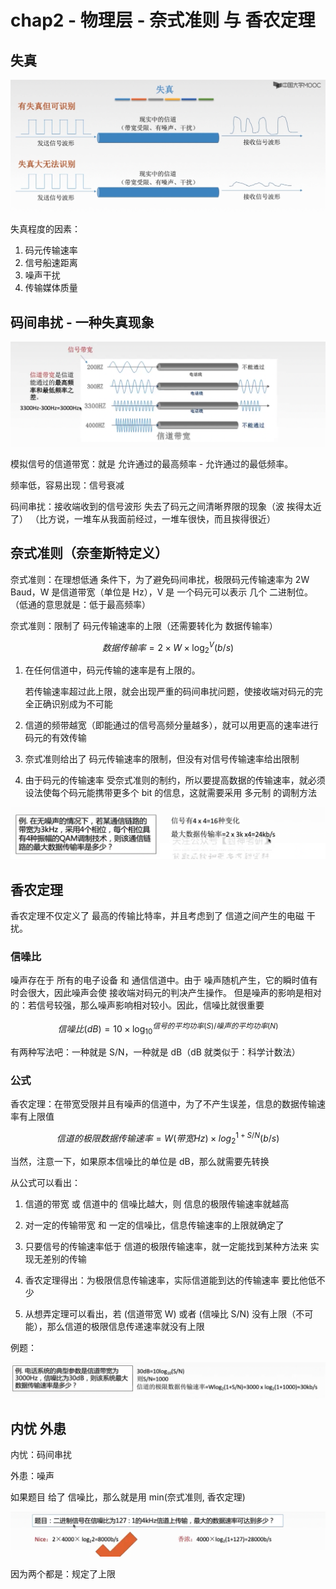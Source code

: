 # chap2 - 物理层 - 奈式准则 与 香农定理

## 失真

![](image/2024-02-22-17-28-52.png)

失真程度的因素：

1. 码元传输速率
2. 信号船速距离
3. 噪声干扰
4. 传输媒体质量

## 码间串扰 - 一种失真现象

![](image/2024-02-22-17-30-37.png)

模拟信号的信道带宽：就是 允许通过的最高频率 - 允许通过的最低频率。

频率低，容易出现：信号衰减

码间串扰：接收端收到的信号波形 失去了码元之间清晰界限的现象（波 挨得太近了）
（比方说，一堆车从我面前经过，一堆车很快，而且挨得很近）

## 奈式准则（奈奎斯特定义）

奈式准则：在理想低通 条件下，为了避免码间串扰，极限码元传输速率为 2W Baud，W 是信道带宽（单位是 Hz），V 是 一个码元可以表示 几个 二进制位。
（低通的意思就是：低于最高频率）

奈式准则：限制了 码元传输速率的上限（还需要转化为 数据传输率）

$$
数据传输率 = 2 \times W \times \log_2^{V} (b/s)
$$

1. 在任何信道中，码元传输的速率是有上限的。

   若传输速率超过此上限，就会出现严重的码间串扰问题，使接收端对码元的完全正确识别成为不可能

2. 信道的频带越宽（即能通过的信号高频分量越多），就可以用更高的速率进行码元的有效传输

3. 奈式准则给出了 码元传输速率的限制，但没有对信号传输速率给出限制

4. 由于码元的传输速率 受奈式准则的制约，所以要提高数据的传输速率，就必须设法使每个码元能携带更多个 bit 的信息，这就需要采用 多元制 的调制方法

![](image/2024-02-22-17-46-38.png)

## 香农定理

香农定理不仅定义了 最高的传输比特率，并且考虑到了 信道之间产生的电磁 干扰。

### 信噪比

噪声存在于 所有的电子设备 和 通信信道中。由于 噪声随机产生，它的瞬时值有时会很大，因此噪声会使 接收端对码元的判决产生操作。
但是噪声的影响是相对的：若信号较强，那么噪声影响相对较小。因此，信噪比就很重要

$$
信噪比(dB) = 10 \times \log_{10}^{信号的平均功率(S) / 噪声的平均功率(N)}
$$

有两种写法吧：一种就是 S/N，一种就是 dB（dB 就类似于：科学计数法）

### 公式

香农定理：在带宽受限并且有噪声的信道中，为了不产生误差，信息的数据传输速率有上限值

$$
信道的极限数据传输速率 = W(带宽 Hz) \times log_2^{1 + S/N} (b/s)
$$

当然，注意一下，如果原本信噪比的单位是 dB，那么就需要先转换

从公式可以看出：

1. 信道的带宽 或 信道中的 信噪比越大，则 信息的极限传输速率就越高

2. 对一定的传输带宽 和 一定的信噪比，信息传输速率的上限就确定了

3. 只要信号的传输速率低于 信道的极限传输速率，就一定能找到某种方法来 实现无差别的传输

4. 香农定理得出：为极限信息传输速率，实际信道能到达的传输速率 要比他低不少

5. 从想弄定理可以看出，若 (信道带宽 W) 或者 (信噪比 S/N) 没有上限（不可能），那么信道的极限信息传递速率就没有上限

例题：

![](image/2024-02-22-18-04-19.png)

## 内忧 外患

内忧：码间串扰

外患：噪声

如果题目 给了 信噪比，那么就是用 min(奈式准则, 香农定理)

![](image/2024-02-22-18-08-42.png)

因为两个都是：规定了上限
